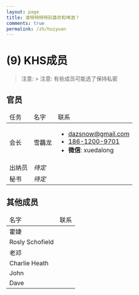 ```yaml
---
layout: page
title: 谁特特特特别喜欢和啤酒？
comments: true
permalink: /zh/huiyuan
---
```


# (9) KHS成员

> 注意: > 注意: 有些成员可能选了保持私密

## 官员

<table>
	<thead>
		<tr>
			<td>任务</td>
			<td>名字</td>
			<td>联系</td>
		</tr>
	</thead>
	<tbody>
		<tr>
			<td>会长</td>
			<td>雪龘龙</td>
			<td>
				<ul>
					<li><a href="mailto:dazsnow@gmail.com" title="Email Darryl">dazsnow@gmail.com</a></li>
					<li><a href="tel:18612009701" title="Phone Darryl">186-1200-9701</a></li>
					<li><strong>微信</strong>: xuedalong</li>
				</ul>
			</td>
		</tr>
		<tr>
			<td>出纳员</td>
			<td><i>待定</i></td>
			<td></td>
		</tr>
		<tr>
			<td>秘书</td>
			<td><i>待定</i></td>
			<td></td>
		</tr>
	</tbody>
</table>

## 其他成员

<table>
	<thead>
		<tr>
			<td>名字</td>
			<td>联系</td>
		</tr>
	</thead>
	<tbody>
		<tr>
			<td>霍婕</td>
		</tr>
		<tr>
			<td>Rosly Schofield</td>
		</tr>
		<tr>
			<td>老邓</td>
		</tr>
		<tr>
			<td>Charlie Heath</td>
		</tr>
		<tr>
			<td>John</td>
		</tr>
		<tr>
			<td>Dave</td>
		</tr>
	</tbody>
</table>